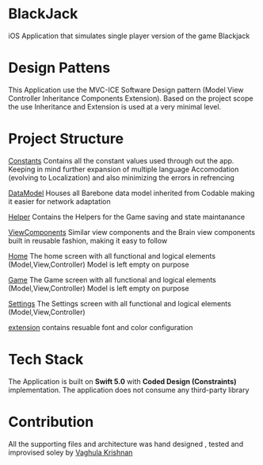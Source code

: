 # BlackJack
iOS Application that simulates single player version of the game Blackjack

# Design Pattens
This Application use the MVC-ICE Software Design pattern (Model View Controller Inheritance Components Extension). Based on the project scope the use Inheritance and Extension is used at a very minimal level.

# Project Structure

[Constants](https://github.com/vaghul/BlackJack/tree/master/BlackJack/BlackJack/Constants)
Contains all the constant values used through out the app. Keeping in mind further expansion of multiple language Accomodation (evolving to Localization) and also minimizing the errors in refrencing  

[DataModel](https://github.com/vaghul/BlackJack/tree/master/BlackJack/BlackJack/DataModel)
Houses all Barebone data model inherited from Codable making it easier for network adaptation

[Helper](https://github.com/vaghul/BlackJack/tree/master/BlackJack/BlackJack/Helper)
 Contains the Helpers for the Game saving and state maintanance 


[ViewComponents](https://github.com/vaghul/BlackJack/tree/master/BlackJack/BlackJack/ViewComponents)
Similar view components and the Brain view components built in reusable fashion, making it easy to follow


[Home](https://github.com/vaghul/BlackJack/tree/master/BlackJack/BlackJack/Home)
The home screen with all functional and logical elements (Model,View,Controller) Model is left empty on purpose

[Game](https://github.com/vaghul/BlackJack/tree/master/BlackJack/BlackJack/Game)
The Game screen with all functional and logical elements (Model,View,Controller) Model is left empty on purpose


[Settings](https://github.com/vaghul/BlackJack/tree/master/BlackJack/BlackJack/Settings)
The Settings screen with all functional and logical elements (Model,View,Controller)



[extension](https://github.com/vaghul/BlackJack/tree/master/BlackJack/BlackJack/extension)
contains resuable font and color configuration



# Tech Stack
The Application is built on **Swift 5.0** with **Coded Design (Constraints)** implementation. The application does not consume any third-party library

# Contribution
All the supporting files and architecture was hand designed , tested and improvised soley by [Vaghula Krishnan](https://github.com/vaghul)
